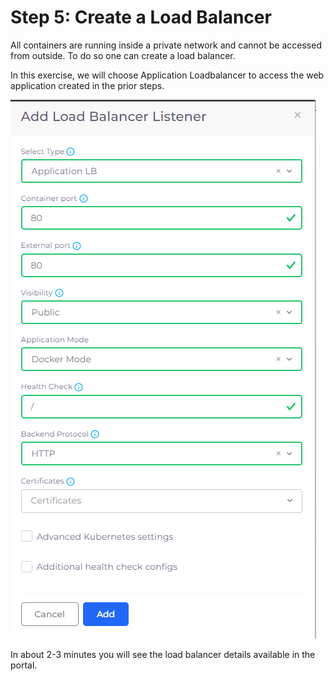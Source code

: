 # Step 5: Create a Load Balancer

All containers are running inside a private network and cannot be accessed from outside. To do so one can create a load balancer.

In this exercise, we will choose Application Loadbalancer to access the web application created in the prior steps.

![](<../../.gitbook/assets/image (51) (1).png>)

In about 2-3 minutes you will see the load balancer details available in the portal.
